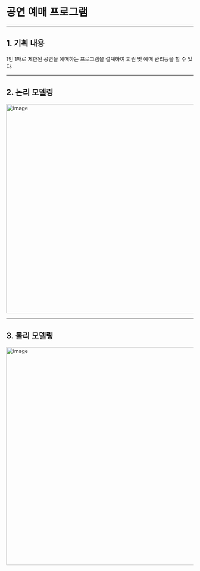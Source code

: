 # 공연 예매 프로그램

---

##  1. 기획 내용

1인 1매로 제한된 공연을 예매하는 프로그램을 설계하여 회원 및 예매 관리등을 할 수 있다.

---

##  2. 논리 모델링

<img width="1013" height="562" alt="image" src="https://github.com/user-attachments/assets/5c0c9c85-471e-4808-b225-cd2aa5ca558b" />


---

##  3. 물리 모델링

<img width="1060" height="586" alt="image" src="https://github.com/user-attachments/assets/aba4f791-1e79-4d29-be3a-27367e897f80" />
